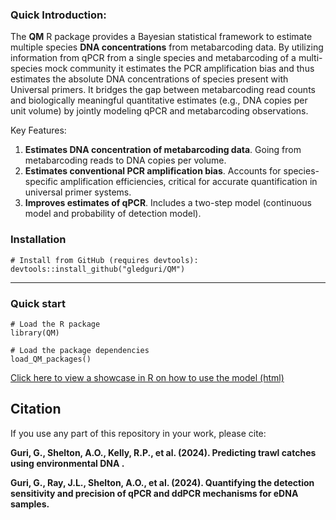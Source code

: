 ### Quick Introduction:

The **QM** R package provides a Bayesian statistical framework to estimate multiple species **DNA concentrations** from metabarcoding data. By utilizing information from qPCR from a single species and metabarcoding of a multi-species mock community it estimates the PCR amplification bias and thus estimates the absolute DNA concentrations of species present with Universal primers. It bridges the gap between metabarcoding read counts and biologically meaningful quantitative estimates (e.g., DNA copies per unit volume) by jointly modeling qPCR and metabarcoding observations.

Key Features:

1. **Estimates DNA concentration of metabarcoding data**. Going from metabarcoding reads to DNA copies per volume.
2. **Estimates conventional PCR amplification bias**. Accounts for species-specific amplification efficiencies, critical for accurate quantification in universal primer systems.
3. **Improves estimates of qPCR**. Includes a two-step model (continuous model and probability of detection model).

### Installation
```
# Install from GitHub (requires devtools):  
devtools::install_github("gledguri/QM")
```
------

### Quick start

```
# Load the R package
library(QM)

# Load the package dependencies
load_QM_packages()
```

[Click here to view a showcase in R on how to use the model (html)](https://html-preview.github.io/?url=https://github.com/gledguri/QM/blob/main/R/Showcase.html)



## Citation
If you use any part of this repository in your work, please cite:

**Guri, G., Shelton, A.O., Kelly, R.P., et al. (2024). Predicting trawl catches using environmental DNA .**

**Guri, G., Ray, J.L., Shelton, A.O., et al. (2024). Quantifying the detection sensitivity and precision of qPCR and ddPCR mechanisms for eDNA samples.**
